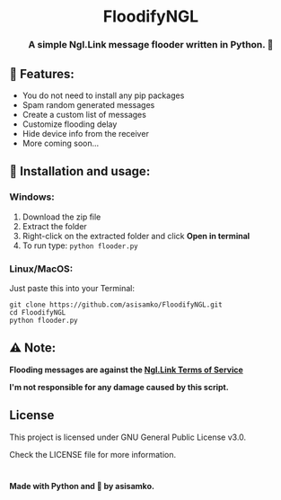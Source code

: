 <h1 align="center">FloodifyNGL</h1>
<h3 align="center">A simple Ngl.Link message flooder written in Python. 💌</h3>

## 👀 Features:
- You do not need to install any pip packages
- Spam random generated messages
- Create a custom list of messages
- Customize flooding delay
- Hide device info from the receiver
- More coming soon...

## 💾 Installation and usage:

### Windows:
1. Download the zip file
2. Extract the folder
3. Right-click on the extracted folder and click **Open in terminal**
4. To run type: ```python flooder.py```

### Linux/MacOS:
Just paste this into your Terminal:
```
git clone https://github.com/asisamko/FloodifyNGL.git
cd FloodifyNGL
python flooder.py
```

## ⚠️ Note:
**Flooding messages are against the [Ngl.Link Terms of Service]([https://www.genome.gov/](https://ngl.link/terms-of-service))**

**I'm not responsible for any damage caused by this script.**

## License
This project is licensed under GNU General Public License v3.0.

Check the LICENSE file for more information.


#
**Made with Python and 💖 by asisamko.**
